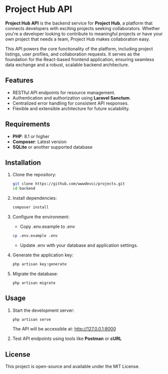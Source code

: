# Project Hub API

**Project Hub API** is the backend service for **Project Hub**, a platform that connects developers with exciting projects seeking collaborators. Whether you're a developer looking to contribute to meaningful projects or have your own project that needs a team, Project Hub makes collaboration easy.

This API powers the core functionality of the platform, including project listings, user profiles, and collaboration requests. It serves as the foundation for the React-based frontend application, ensuring seamless data exchange and a robust, scalable backend architecture.

## Features

-   RESTful API endpoints for resource management.
-   Authentication and authorization using **Laravel Sanctum**.
-   Centralized error handling for consistent API responses.
-   Flexible and extensible architecture for future scalability.

## Requirements

-   **PHP**: 8.1 or higher
-   **Composer**: Latest version
-   **SQLite** or another supported database

## Installation

1. Clone the repository:

    ```bash
    git clone https://github.com/wwwdevcc/projects.git
    cd backend
    ```

2. Install dependencies:

    ```bash
    composer install
    ```

3. Configure the environment:

    - Copy .env.example to .env

    ```bash
    cp .env.example .env
    ```

    - Update .env with your database and application settings.

4. Generate the application key:

    ```bash
    php artisan key:generate
    ```

5. Migrate the database:
    ```
    php artisan migrate
    ```

## Usage

1. Start the development server:

    ```bash
    php artisan serve
    ```

    The API will be accessible at: http://127.0.0.1:8000

2. Test API endpoints using tools like **Postman** or **cURL**

## License

This project is open-source and available under the MIT License.
